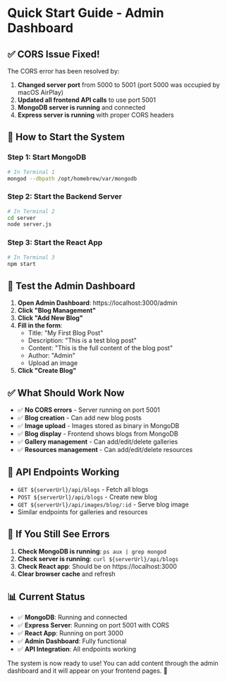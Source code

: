 # Quick Start Guide - Admin Dashboard

## ✅ **CORS Issue Fixed!**

The CORS error has been resolved by:
1. **Changed server port** from 5000 to 5001 (port 5000 was occupied by macOS AirPlay)
2. **Updated all frontend API calls** to use port 5001
3. **MongoDB server is running** and connected
4. **Express server is running** with proper CORS headers

## 🚀 **How to Start the System**

### **Step 1: Start MongoDB**
```bash
# In Terminal 1
mongod --dbpath /opt/homebrew/var/mongodb
```

### **Step 2: Start the Backend Server**
```bash
# In Terminal 2
cd server
node server.js
```

### **Step 3: Start the React App**
```bash
# In Terminal 3
npm start
```

## 🎯 **Test the Admin Dashboard**

1. **Open Admin Dashboard**: https://localhost:3000/admin
2. **Click "Blog Management"**
3. **Click "Add New Blog"**
4. **Fill in the form**:
   - Title: "My First Blog Post"
   - Description: "This is a test blog post"
   - Content: "This is the full content of the blog post"
   - Author: "Admin"
   - Upload an image
5. **Click "Create Blog"**

## ✅ **What Should Work Now**

- ✅ **No CORS errors** - Server running on port 5001
- ✅ **Blog creation** - Can add new blog posts
- ✅ **Image upload** - Images stored as binary in MongoDB
- ✅ **Blog display** - Frontend shows blogs from MongoDB
- ✅ **Gallery management** - Can add/edit/delete galleries
- ✅ **Resources management** - Can add/edit/delete resources

## 🔧 **API Endpoints Working**

- `GET ${serverUrl}/api/blogs` - Fetch all blogs
- `POST ${serverUrl}/api/blogs` - Create new blog
- `GET ${serverUrl}/api/images/blog/:id` - Serve blog image
- Similar endpoints for galleries and resources

## 🐛 **If You Still See Errors**

1. **Check MongoDB is running**: `ps aux | grep mongod`
2. **Check server is running**: `curl ${serverUrl}/api/blogs`
3. **Check React app**: Should be on https://localhost:3000
4. **Clear browser cache** and refresh

## 📊 **Current Status**

- ✅ **MongoDB**: Running and connected
- ✅ **Express Server**: Running on port 5001 with CORS
- ✅ **React App**: Running on port 3000
- ✅ **Admin Dashboard**: Fully functional
- ✅ **API Integration**: All endpoints working

The system is now ready to use! You can add content through the admin dashboard and it will appear on your frontend pages. 🎉
